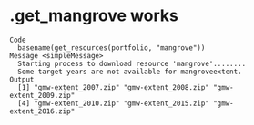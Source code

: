 # .get_mangrove works

    Code
      basename(get_resources(portfolio, "mangrove"))
    Message <simpleMessage>
      Starting process to download resource 'mangrove'........
      Some target years are not available for mangroveextent.
    Output
      [1] "gmw-extent_2007.zip" "gmw-extent_2008.zip" "gmw-extent_2009.zip"
      [4] "gmw-extent_2010.zip" "gmw-extent_2015.zip" "gmw-extent_2016.zip"

